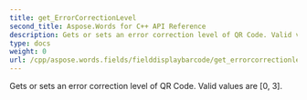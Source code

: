 ```yaml
---
title: get_ErrorCorrectionLevel
second_title: Aspose.Words for C++ API Reference
description: Gets or sets an error correction level of QR Code. Valid values are [0, 3]. 
type: docs
weight: 0
url: /cpp/aspose.words.fields/fielddisplaybarcode/get_errorcorrectionlevel/
---
```


Gets or sets an error correction level of QR Code. Valid values are [0, 3]. 

